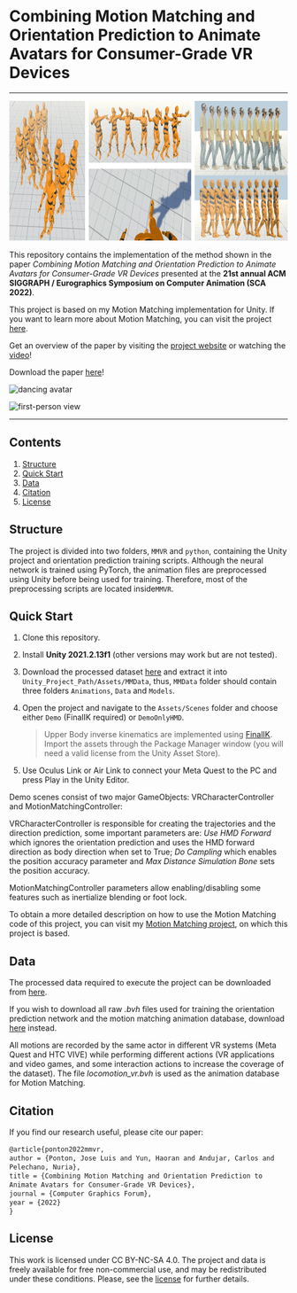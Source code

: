 # Combining Motion Matching and Orientation Prediction to Animate Avatars for Consumer-Grade VR Devices

---

<p align="center">
  <img 
    width="940"
    height="252"
    src="docs/assets/img/teaser.jpg"
  >
</p>

This repository contains the implementation of the method shown in the paper *Combining Motion Matching and Orientation Prediction to Animate Avatars for Consumer-Grade VR Devices* presented at the **21st annual ACM SIGGRAPH / Eurographics Symposium on Computer Animation (SCA 2022)**.

This project is based on my Motion Matching implementation for Unity. If you want to learn more about Motion Matching, you can visit the project [here](https://github.com/JLPM22/MotionMatching).

Get an overview of the paper by visiting the [project website](https://upc-virvig.github.io/MMVR/) or watching the [video](https://www.youtube.com/embed/crU9oLX0GnM)!

Download the paper [here](docs/assets/pdf/motion_matching_vr.pdf)!

![dancing avatar](docs/assets/img/dancing.gif)

![first-person view](docs/assets/img/first_person.gif)

---

## Contents

1. [Structure](#structure)
2. [Quick Start](#quick-start)
3. [Data](#data)
4. [Citation](#citation)
5. [License](#license)

## Structure

The project is divided into two folders, ``MMVR`` and ``python``, containing the Unity project and orientation prediction training scripts. Although the neural network is trained using PyTorch, the animation files are preprocessed using Unity before being used for training. Therefore, most of the preprocessing scripts are located inside``MMVR``.

## Quick Start

1. Clone this repository.

2. Install **Unity 2021.2.13f1** (other versions may work but are not tested).

3. Download the processed dataset [here](https://drive.google.com/file/d/1xLnj1kV9GzhhUr_Dw8O7dhGb2Vudeah_/view?usp=sharing) and extract it into ``Unity_Project_Path/Assets/MMData``, thus, ``MMData`` folder should contain three folders ``Animations``, ``Data`` and ``Models``.

4. Open the project and navigate to the ``Assets/Scenes`` folder and choose either ``Demo`` (FinalIK required) or ``DemoOnlyHMD``.
   
   > Upper Body inverse kinematics are implemented using [FinalIK](https://assetstore.unity.com/packages/tools/animation/final-ik-14290). Import the assets through the Package Manager window (you will need a valid license from the Unity Asset Store).

5. Use Oculus Link or Air Link to connect your Meta Quest to the PC and press Play in the Unity Editor. 

Demo scenes consist of two major GameObjects: VRCharacterController and MotionMatchingController:

VRCharacterController is responsible for creating the trajectories and the direction prediction, some important parameters are: *Use HMD Forward* which ignores the orientation prediction and uses the HMD forward direction as body direction when set to True; *Do Campling* which enables the position accuracy parameter and *Max Distance Simulation Bone* sets the position accuracy.

MotionMatchingController parameters allow enabling/disabling some features such as inertialize blending or foot lock.

To obtain a more detailed description on how to use the Motion Matching code of this project, you can visit my [Motion Matching project](https://github.com/JLPM22/MotionMatching), on which this project is based.

## Data

The processed data required to execute the project can be downloaded from [here](https://drive.google.com/file/d/1xLnj1kV9GzhhUr_Dw8O7dhGb2Vudeah_/view?usp=sharing).

If you wish to download all raw *.bvh* files used for training the orientation prediction network and the motion matching animation database, download [here](https://drive.google.com/file/d/1u4FqjjepO3bz_6vU7SY0KlgbElRZrRqW/view?usp=sharing) instead.

All motions are recorded by the same actor in different VR systems (Meta Quest and HTC VIVE) while performing different actions (VR applications and video games, and some interaction actions to increase the coverage of the dataset). The file *locomotion_vr.bvh* is used as the animation database for Motion Matching.

## Citation

If you find our research useful, please cite our paper:

```
@article{ponton2022mmvr,
author = {Ponton, Jose Luis and Yun, Haoran and Andujar, Carlos and Pelechano, Nuria},
title = {Combining Motion Matching and Orientation Prediction to Animate Avatars for Consumer-Grade VR Devices},
journal = {Computer Graphics Forum},
year = {2022}
}
```

## License

This work is licensed under CC BY-NC-SA 4.0.
The project and data is freely available for free non-commercial use, and may be redistributed under these conditions. Please, see the [license](LICENSE) for further details.
